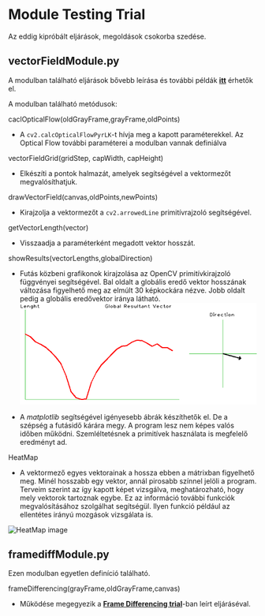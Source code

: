 # Module Testing Trial

Az eddig kipróbált eljárások, megoldások csokorba szedése.


## vectorFieldModule.py

A modulban található eljárások bővebb leírása és további példák [**itt**](../Lucas-Kanade) érhetők el.

A modulban található metódusok:

caclOpticalFlow(oldGrayFrame,grayFrame,oldPoints)
* A `cv2.calcOpticalFlowPyrLK`-t hívja meg a kapott paraméterekkel. Az Optical Flow további paraméterei a modulban vannak definiálva

vectorFieldGrid(gridStep, capWidth, capHeight)
* Elkészíti a pontok halmazát, amelyek segítségével a vektormezőt megvalósíthatjuk.
    
drawVectorField(canvas,oldPoints,newPoints)
* Kirajzolja a vektormezőt a `cv2.arrowedLine` primitívrajzoló segítségével.

getVectorLength(vector)
* Visszaadja a paraméterként megadott vektor hosszát.

showResults(vectorLengths,globalDirection)
* Futás közbeni grafikonok kirajzolása az OpenCV primitívkirajzoló függvényei segítségével. Bal oldalt a globális eredő vektor hosszának változása figyelhető meg az elmúlt 30 képkockára nézve. Jobb oldalt pedig a globális eredővektor iránya látható.
![Plot Image](screenshots/plot_screenshot_04.12.2019.png)

* A *matplotlib* segítségével igényesebb ábrák készíthetők el. De a szépség a futásidő kárára megy. A program lesz nem képes valós időben működni. Szemléltetésnek a primitívek használata is megfelelő eredményt ad.

HeatMap
* A vektormező egyes vektorainak a hossza ebben a mátrixban figyelhető meg. Minél hosszabb egy vektor, annál pirosabb színnel jelöli a program. Terveim szerint az így kapott képet vizsgálva, meghatározható, hogy mely vektorok tartoznak egybe. Ez az információ további funkciók megvalósításához szolgálhat segítségül. Ilyen funkció például az ellentétes irányú mozgások vizsgálata is.

![HeatMap image](screenshots/HeatMap_screenshot_14.12.2019)


## framediffModule.py

Ezen modulban egyetlen definíció található.

frameDifferencing(grayFrame,oldGrayFrame,canvas)
- Működése megegyezik a [**Frame Differencing trial**](../FrameDifferencing)-ban leírt eljáráséval.
